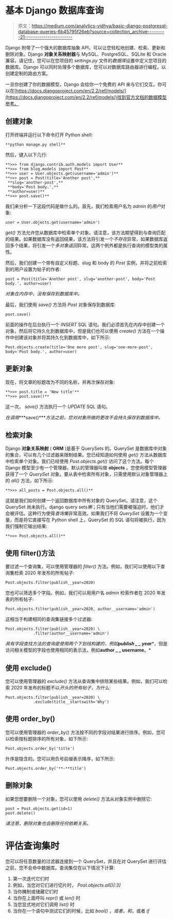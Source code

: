 # 基本 Django 数据库查询

> 原文：<https://medium.com/analytics-vidhya/basic-django-postgresql-database-queries-6b45795f26eb?source=collection_archive---------21----------------------->

Django 附带了一个强大的数据库抽象 API，可以让您轻松地创建、检索、更新和删除对象。Django **对象关系映射器**与 MySQL、PostgreSQL、SQLite 和 Oracle 兼容。请记住，您可以在您项目的 *settings.py* 文件的*数据库*设置中定义您项目的数据库。Django 可以同时处理多个数据库，您可以对数据库路由器进行编程，以创建定制的路由方案。

一旦你创建了你的数据模型，Django 会给你一个免费的 API 来与它们交互。你可以在[https://docs.djangoproject.com/en/2.2/ref/models/](https://docs.djangoproject.com/en/2.2/ref/models/)找到官方文档的数据模型参考。

## 创建对象

打开终端并运行以下命令打开 Python shell:

```
**python manage.py shell**
```

然后，键入以下几行:

```
**>>> from django.contrib.auth.models import User**
**>>> from blog.models import Post**
**>>> user = User.objects.get(username='admin')**
**>>> post = Post(title='Another post',**
 **slug='another-post',**
 **body='Post body.',**
 **author=user)**
**>>> post.save()**
```

我们来分析一下这段代码是做什么的。首先，我们检索用户名为 *admin* 的*用户*对象:

```
user = User.objects.get(username='admin')
```

*get()* 方法允许您从数据库中检索单个对象。请注意，该方法期望得到与查询匹配的结果。如果数据库没有返回结果，该方法将引发一个*不存在*异常，如果数据库返回多个结果，将引发一个*多对象返回*异常。这两个例外都是执行查询的模型类的属性。

然后，我们创建一个带有自定义标题、slug 和 body 的 *Post* 实例，并将之前检索到的用户设置为帖子的作者:

```
post = Post(title='Another post', slug='another-post', body='Post body.', author=user)
```

*对象在内存中，没有保存到数据库中。*

最后，我们使用 *save()* 方法将 *Post* 对象保存到数据库:

```
post.save()
```

前面的操作在后台执行一个 *INSERT* SQL 语句。我们必须首先在内存中创建一个对象，然后将它持久化到数据库中，但是我们也可以使用 *create()* 方法在一个操作中创建该对象并将其持久化到数据库中，如下所示:

```
Post.objects.create(title='One more post', slug='one-more-post', body='Post body.', author=user)
```

## 更新对象

现在，将文章的标题改为不同的名称，并再次保存对象:

```
**>>> post.title = 'New title'**
**>>> post.save()**
```

这一次， *save()* 方法执行一个 *UPDATE* SQL 语句。

*在调用****save()****方法之前，您对对象所做的更改不会持久保存到数据库中。*

## 检索对象

Django **对象关系映射** ( **ORM** )是基于 QuerySets 的。QuerySet 是数据库中对象的集合，可以有几个过滤器来限制结果。您已经知道如何使用 *get()* 方法从数据库中检索单个对象。我们已经使用 *Post.objects.get()* 访问了这个方法。每个 Django 模型至少有一个管理器，默认的管理器叫做 **objects** 。您使用模型管理器获得了一个 *QuerySet* 对象。要从表中检索所有对象，只需使用默认对象管理器上的 *all()* 方法，如下所示:

```
**>>> all_posts = Post.objects.all()**
```

这就是我们如何创建一个返回数据库中所有对象的 QuerySet。请注意，这个 QuerySet 尚未执行。django query sets*懒*；只有当他们需要被强迫时，他们才会被评估。这种行为使得*查询集*非常高效。如果我们不将 *QuerySet* 设置为一个变量，而是将它直接写在 Python shell 上，QuerySet 的 SQL 语句将被执行，因为我们强制它输出结果:

```
**>>> Post.objects.all()**
```

## 使用 filter()方法

要过滤一个查询集，可以使用管理器的 *filter()* 方法。例如，我们可以使用以下查询集检索 2020 年发布的所有帖子:

```
Post.objects.filter(publish__year=2020)
```

您也可以筛选多个字段。例如，我们可以用用户名 *admin* 检索作者在 2020 年发表的所有帖子:

```
Post.objects.filter(publish__year=2020, author__username='admin')
```

这相当于构建相同的查询集链接多个过滤器:

```
Post.objects.filter(publish__year=2020) \
            .filter(author__username='admin')
```

*具有字段查找方法的查询是使用两个下划线构建的，例如****publish _ _ year****，但是访问相关模型的字段也使用相同的表示法，例如****author _ _ username****。*

## **使用 exclude()**

您可以使用管理器的 *exclude()* 方法从查询集中排除某些结果。例如，我们可以检索 2020 年发布的标题不以*开头的所有帖子，为什么*:

```
Post.objects.filter(publish__year=2020) \
            .exclude(title__startswith='Why')
```

## **使用 order_by()**

您可以使用管理器的 *order_by()* 方法按不同的字段对结果进行排序。例如，您可以检索按标题排序的所有对象，如下所示:

```
Post.objects.order_by('title')
```

升序是隐含的。您可以用负号前缀表示降序，如下所示:

```
Post.objects.order_by('**-**title')
```

## 删除对象

如果您想要删除一个对象，您可以使用 *delete()* 方法从对象实例中删除它:

```
post = Post.objects.get(id=1)
post.delete()
```

*请注意，删除对象也会删除任何依赖关系。*

# 评估查询集时

您可以将任意数量的过滤器连接到一个 QuerySet，并且在对 QuerySet 进行评估之前，您不会命中数据库。查询集仅在以下情况下计算:

1.  第一次迭代它们时
2.  例如，当您对它们进行切片时， *Post.objects.all()[:3]*
3.  当你腌制或储藏它们时
4.  当你在上面呼叫 *repr()* 或 *len()* 时
5.  当您显式地对它们调用 *list()* 时
6.  当你在一个语句中测试它们的时候，比如 *bool()* ，*或者*，*和*，或者 *if*